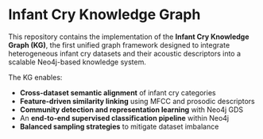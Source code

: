 # Infant Cry Knowledge Graph

This repository contains the implementation of the **Infant Cry Knowledge Graph (KG)**, the first unified graph framework designed to integrate heterogeneous infant cry datasets and their acoustic descriptors into a scalable Neo4j-based knowledge system.

The KG enables:
- **Cross-dataset semantic alignment** of infant cry categories  
- **Feature-driven similarity linking** using MFCC and prosodic descriptors  
- **Community detection and representation learning** with Neo4j GDS  
- An **end-to-end supervised classification pipeline** within Neo4j  
- **Balanced sampling strategies** to mitigate dataset imbalance  
